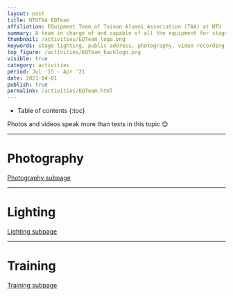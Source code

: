 ```yaml
---
layout: post
title: NTUTAA EQTeam
affiliation: EQuipment Team of Tainan Alumni Association (TAA) at NTU
summary: A team in charge of and capable of all the equipment for stage performances of the club
thumbnail: /activities/EQTeam_logo.png
keywords: stage lighting, public address, photography, video recording
top_figure: /activities/EQTeam_backlogo.png
visible: true
category: activities
period: Jul '15 - Apr '21
date: 2021-04-01
publish: true
permalink: /activities/EQTeam.html
---
```


- Table of contents
{:toc}

Photos and videos speak more than texts in this topic 😊

---

# Photography 
[Photography subpage](./EQTeam/photography.html)

---

# Lighting
[Lighting subpage](./EQTeam/lighting.html)

---

# Training
[Training subpage](./EQTeam/training.html)
